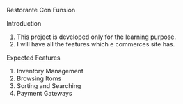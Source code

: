 Restorante Con Funsion

Introduction
1. This project is developed only for the learning purpose.
2. I will have all the features which e commerces site has.

Expected Features
1. Inventory Management
2. Browsing Itoms
3. Sorting and Searching
4. Payment Gateways
